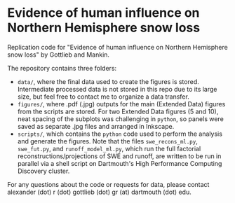 # Evidence of human influence on Northern Hemisphere snow loss
Replication code for "Evidence of human influence on Northern Hemisphere snow loss" by Gottlieb and Mankin.

The repository contains three folders:
- `data/`, where the final data used to create the figures is stored. Intermediate processed data is not stored in this repo due to its large size, but feel free to contact me to organize a data transfer.
- `figures/`, where .pdf (.jpg) outputs for the main (Extended Data) figures from the scripts are stored. For two Extended Data figures (5 and 10), neat spacing of the subplots was challenging in `python`, so panels were saved as separate .jpg files and arranged in Inkscape.
- `scripts/`, which contains the `python` code used to perform the analysis and generate the figures. Note that the files `swe_recons_ml.py`, `swe_fut.py`, and `runoff_model_ml.py`, which run the full factorial reconstructions/projections of SWE and runoff, are written to be run in parallel via a shell script on Dartmouth's High Performance Computing Discovery cluster.

For any questions about the code or requests for data, please contact alexander (dot) r (dot) gottlieb (dot) gr (at) dartmouth (dot) edu.
